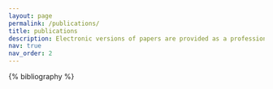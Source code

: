 ```yaml
---
layout: page
permalink: /publications/
title: publications
description: Electronic versions of papers are provided as a professional courtesy to ensure timely dissemination of academic work for individual, noncommercial purposes. Copyright resides with the respective copyright holders, as stated within each paper. These files may not be reposted without permission.
nav: true
nav_order: 2
---
```


<!-- _pages/publications.md -->
<div class="publications">

{% bibliography %}

</div>
